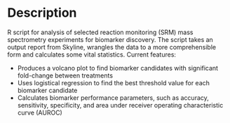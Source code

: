 # Description

R script for analysis of selected reaction monitoring (SRM) mass spectrometry experiments for biomarker discovery. The script takes an output report from Skyline, wrangles the data to a more comprehensible form and calculates some vital statistics. Current features:

* Produces a volcano plot to find biomarker candidates with significant fold-change between treatments
* Uses logistical regression to find the best threshold value for each biomarker candidate
* Calculates biomarker performance parameters, such as accuracy, sensitivity, specificity, and area under receiver operating characteristic curve (AUROC)
